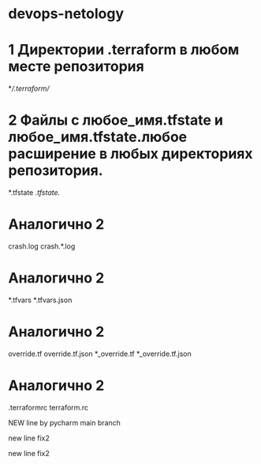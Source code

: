 # devops-netology

# 1 Директории .terraform в любом месте репозитория
**/.terraform/*

# 2 Файлы с любое_имя.tfstate и любое_имя.tfstate.любое расширение в любых директориях репозитория.
*.tfstate
*.tfstate.*

# Аналогично 2 
crash.log
crash.*.log

# Аналогично 2
*.tfvars
*.tfvars.json

# Аналогично 2
override.tf 
override.tf.json
*_override.tf
*_override.tf.json

# Аналогично 2
.terraformrc
terraform.rc

NEW line by pycharm main branch

new line fix2

new line fix2

